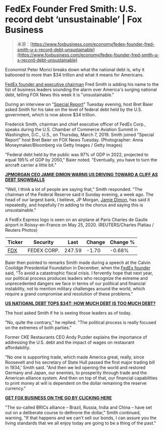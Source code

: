<!--yml
category: 未分类
date: 2024-05-27 14:59:49
-->

# FedEx Founder Fred Smith: U.S. record debt ‘unsustainable’ | Fox Business

> 来源：[https://www.foxbusiness.com/economy/fedex-founder-fred-smith-u-s-record-debt-unsustainable](https://www.foxbusiness.com/economy/fedex-founder-fred-smith-u-s-record-debt-unsustainable)

Economist Peter Morici breaks down what the national debt is, why it ballooned to more than $34 trillion and what it means for Americans.

[FedEx founder and executive chairman](https://www.foxbusiness.com/business-leaders) Fred Smith is adding his name to the list of business leaders sounding the alarm over America's surging national debt, telling FOX News this week it is "unsustainable."

During an interview on "[Special Report](https://www.foxnews.com/shows/special-report)" Tuesday evening, host Bret Baier asked Smith for his take on the level of federal debt held by the U.S. government, which is now above $34 trillion.

Frederick Smith, chairman and chief executive officer of FedEx Corp., speaks during the U.S. Chamber of Commerce Aviation Summit in Washington, D.C., U.S., on Thursday, March 7, 2019\. Smith joined "Special Report" host Bret Baier on FOX News Tuesday. (Photographer: Anna Moneymaker/Bloomberg via Getty Images / Getty Images)

"Federal debt held by the public was 97% of GDP in 2022, projected to equal 195% of GDP by 2050," Baier noted. "Eventually, you have to turn the aircraft carrier a little bit."

[**JPMORGAN CEO JAMIE DIMON WARNS US DRIVING TOWARD A CLIFF AS DEBT SNOWBALLS**](https://www.foxbusiness.com/politics/jpmorgan-ceo-jamie-dimon-warns-us-driving-toward-cliff-debt-snowballs)

"Well, I think a lot of people are saying that," Smith responded. "The chairman of the Federal Reserve said it Sunday evening, a week ago. The head of our largest bank, I believe, JP Morgan, [Jamie Dimon](https://www.foxbusiness.com/category/jamie-dimon), has said it repeatedly, and hopefully I'm adding to the chorus and saying this is unsustainable."

A FedEx Express logo is seen on an airplane at Paris Charles de Gaulle airport in Roissy-en-France on May 25, 2020. (REUTERS/Charles Platiau / Reuters Photos)

| Ticker | Security | Last | Change | Change % |
| --- | --- | --- | --- | --- |
| [FDX](/quote?stockTicker=FDX) | FEDEX CORP. | 247.59 | -1.70 | -0.68% |

Baier then pointed to remarks Smith made during a speech at the Calvin Coolidge Presidential Foundation in December, when the [FedEx founder](https://www.foxbusiness.com/category/fedex) said, "To avoid a catastrophic fiscal crisis. I fervently hope that next year, our political process produces leaders who recognize the extreme and unprecedented dangers we face in terms of our political and financial instability, not to mention military challenges around the world, which require a grand compromise and resolution of these problems."

[**US NATIOANL DEBT TOPS $34T: HOW MUCH DEBT IS TOO MUCH DEBT?**](https://www.foxbusiness.com/economy/us-national-debt-tops-34t-how-much-debt-is-too-much-debt)

The host asked Smith if he is seeing those leaders as of today.

"No, quite the contrary," he replied. "The political process is really focused on the extremes of both parties."

Former CKE Restaurants CEO Andy Puzder explains the importance of addressing the U.S. debt and the impact of wages on restaurant affordability.

"No one is supporting trade, which made America great, really, since Roosevelt and his secretary of State Hull passed the first major trading bill in 1934,' Smith said. "And then we led opening the world and restored Germany and Japan, our enemies, to prosperity through trade and the American alliance system. And then on top of that, our financial capabilities to print money at will is dependent on the dollar remaining the reserve currency."

[**GET FOX BUSINESS ON THE GO BY CLICKING HERE**](https://www.foxbusiness.com/apps-products?pid=AppArticleLink)

"The so-called BRICs alliance – Brazil, Russia, India and China – have set out on a deliberate course to dethrone the dollar," Smith continued, warning, "If that happens and we can't sell our bonds, I can assure you the living standards that we all enjoy today are going to be a thing of the past."